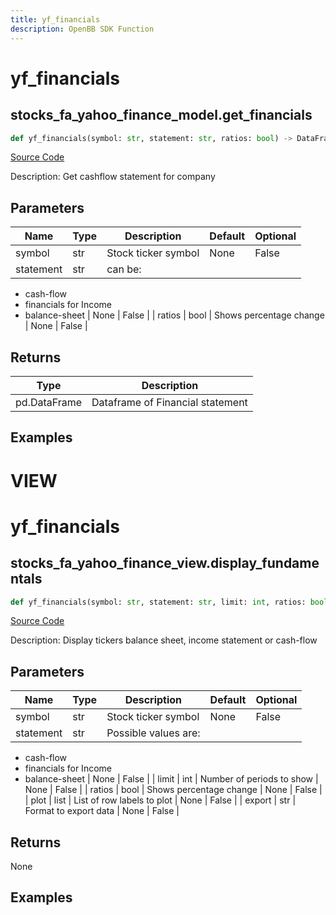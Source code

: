 ```yaml
---
title: yf_financials
description: OpenBB SDK Function
---
```

# yf_financials

## stocks_fa_yahoo_finance_model.get_financials

```python
def yf_financials(symbol: str, statement: str, ratios: bool) -> DataFrame:
```
[Source Code](https://github.com/OpenBB-finance/OpenBBTerminal/tree/main/openbb_terminal/stocks/fundamental_analysis/yahoo_finance_model.py#L327)

Description: Get cashflow statement for company

## Parameters

| Name | Type | Description | Default | Optional |
| ---- | ---- | ----------- | ------- | -------- |
| symbol | str | Stock ticker symbol | None | False |
| statement | str | can be:

- cash-flow
- financials for Income
- balance-sheet | None | False |
| ratios | bool | Shows percentage change | None | False |

## Returns

| Type | Description |
| ---- | ----------- |
| pd.DataFrame | Dataframe of Financial statement |

## Examples




# VIEW

# yf_financials

## stocks_fa_yahoo_finance_view.display_fundamentals

```python
def yf_financials(symbol: str, statement: str, limit: int, ratios: bool, plot: list, export: str) -> None:
```
[Source Code](https://github.com/OpenBB-finance/OpenBBTerminal/tree/main/openbb_terminal/stocks/fundamental_analysis/yahoo_finance_view.py#L382)

Description: Display tickers balance sheet, income statement or cash-flow

## Parameters

| Name | Type | Description | Default | Optional |
| ---- | ---- | ----------- | ------- | -------- |
| symbol | str | Stock ticker symbol | None | False |
| statement | str | Possible values are:

- cash-flow
- financials for Income
- balance-sheet | None | False |
| limit | int | Number of periods to show | None | False |
| ratios | bool | Shows percentage change | None | False |
| plot | list | List of row labels to plot | None | False |
| export | str | Format to export data | None | False |

## Returns

None

## Examples

